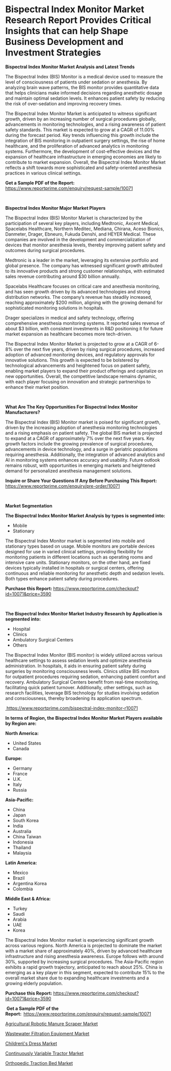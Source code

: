 <p><h1>Bispectral Index Monitor Market Research Report Provides Critical Insights that can help Shape Business Development and Investment Strategies</h1></p><p><strong>Bispectral Index Monitor Market Analysis and Latest Trends</strong></p>
<p><p>The Bispectral Index (BIS) Monitor is a medical device used to measure the level of consciousness of patients under sedation or anesthesia. By analyzing brain wave patterns, the BIS monitor provides quantitative data that helps clinicians make informed decisions regarding anesthetic dosage and maintain optimal sedation levels. It enhances patient safety by reducing the risk of over-sedation and improving recovery times.</p><p>The Bispectral Index Monitor Market is anticipated to witness significant growth, driven by an increasing number of surgical procedures globally, advancements in monitoring technologies, and a rising awareness of patient safety standards. This market is expected to grow at a CAGR of 11.00% during the forecast period. Key trends influencing this growth include the integration of BIS monitoring in outpatient surgery settings, the rise of home healthcare, and the proliferation of advanced analytics in monitoring systems. Furthermore, the development of cost-effective devices and the expansion of healthcare infrastructure in emerging economies are likely to contribute to market expansion. Overall, the Bispectral Index Monitor Market reflects a shift towards more sophisticated and safety-oriented anesthesia practices in various clinical settings.</p></p>
<p><strong>Get a Sample PDF of the Report:&nbsp;</strong> <a href="https://www.reportprime.com/enquiry/request-sample/10071">https://www.reportprime.com/enquiry/request-sample/10071</a></p>
<p>&nbsp;</p>
<p><strong>Bispectral Index Monitor Major Market Players</strong></p>
<p><p>The Bispectral Index (BIS) Monitor Market is characterized by the participation of several key players, including Medtronic, Axcent Medical, Spacelabs Healthcare, Northern Meditec, Mediana, Chirana, Aceso Bionics, Danmeter, Drager, Ebneuro, Fukuda Denshi, and HEYER Medical. These companies are involved in the development and commercialization of devices that monitor anesthesia levels, thereby improving patient safety and outcomes during surgical procedures.</p><p>Medtronic is a leader in the market, leveraging its extensive portfolio and global presence. The company has witnessed significant growth attributed to its innovative products and strong customer relationships, with estimated sales revenue contributing around $30 billion annually. </p><p>Spacelabs Healthcare focuses on critical care and anesthesia monitoring, and has seen growth driven by its advanced technologies and strong distribution networks. The company’s revenue has steadily increased, reaching approximately $200 million, aligning with the growing demand for sophisticated monitoring solutions in hospitals.</p><p>Drager specializes in medical and safety technology, offering comprehensive anesthesia monitoring systems. It reported sales revenue of about $3 billion, with consistent investments in R&D positioning it for future market expansion as healthcare becomes more tech-driven.</p><p>The Bispectral Index Monitor Market is projected to grow at a CAGR of 6-8% over the next five years, driven by rising surgical procedures, increased adoption of advanced monitoring devices, and regulatory approvals for innovative solutions. This growth is expected to be bolstered by technological advancements and heightened focus on patient safety, enabling market players to expand their product offerings and capitalize on new opportunities. Overall, the competitive landscape remains dynamic, with each player focusing on innovation and strategic partnerships to enhance their market position.</p></p>
<p>&nbsp;</p>
<p><strong>What Are The Key Opportunities For Bispectral Index Monitor Manufacturers?</strong></p>
<p><p>The Bispectral Index (BIS) Monitor market is poised for significant growth, driven by the increasing adoption of anesthesia monitoring technologies and a rising emphasis on patient safety. The global BIS market is projected to expand at a CAGR of approximately 7% over the next five years. Key growth factors include the growing prevalence of surgical procedures, advancements in device technology, and a surge in geriatric populations requiring anesthesia. Additionally, the integration of advanced analytics and AI in monitoring systems enhances accuracy and usability. Future outlook remains robust, with opportunities in emerging markets and heightened demand for personalized anesthesia management solutions.</p></p>
<p><strong>Inquire or Share Your Questions If Any Before Purchasing This Report:</strong> <a href="https://www.reportprime.com/enquiry/pre-order/10071">https://www.reportprime.com/enquiry/pre-order/10071</a></p>
<p>&nbsp;</p>
<p><strong>Market Segmentation</strong></p>
<p><strong>The Bispectral Index Monitor Market Analysis by types is segmented into:</strong></p>
<p><ul><li>Mobile</li><li>Stationary</li></ul></p>
<p><p>The Bispectral Index Monitor market is segmented into mobile and stationary types based on usage. Mobile monitors are portable devices designed for use in varied clinical settings, providing flexibility for monitoring patients in different locations such as operating rooms and intensive care units. Stationary monitors, on the other hand, are fixed devices typically installed in hospitals or surgical centers, offering continuous and reliable monitoring for anesthetic depth and sedation levels. Both types enhance patient safety during procedures.</p></p>
<p><strong>Purchase this Report:&nbsp;</strong><a href="https://www.reportprime.com/checkout?id=10071&price=3590">https://www.reportprime.com/checkout?id=10071&price=3590</a></p>
<p>&nbsp;</p>
<p><strong>The Bispectral Index Monitor Market Industry Research by Application is segmented into:</strong></p>
<p><ul><li>Hospital</li><li>Clinics</li><li>Ambulatory Surgical Centers</li><li>Others</li></ul></p>
<p><p>The Bispectral Index Monitor (BIS monitor) is widely utilized across various healthcare settings to assess sedation levels and optimize anesthesia administration. In hospitals, it aids in ensuring patient safety during surgeries by monitoring consciousness levels. Clinics utilize BIS monitors for outpatient procedures requiring sedation, enhancing patient comfort and recovery. Ambulatory Surgical Centers benefit from real-time monitoring, facilitating quick patient turnover. Additionally, other settings, such as research facilities, leverage BIS technology for studies involving sedation and consciousness, thereby broadening its application spectrum.</p></p>
<p><a href="https://www.reportprime.com/bispectral-index-monitor-r10071">&nbsp;https://www.reportprime.com/bispectral-index-monitor-r10071</a></p>
<p><strong>In terms of Region, the Bispectral Index Monitor Market Players available by Region are:</strong></p>
<p>
    <p> <strong> North America: </strong>
        <ul>
            <li>United States</li>
            <li>Canada</li>
        </ul>
        </p> 
    <p> <strong> Europe: </strong>
        <ul>
            <li>Germany</li>
            <li>France</li>
            <li>U.K.</li>
            <li>Italy</li>
            <li>Russia</li>
        </ul>
        </p> 
    <p> <strong> Asia-Pacific: </strong>
        <ul>
            <li>China</li>
            <li>Japan</li>
            <li>South Korea</li>
            <li>India</li>
            <li>Australia</li>
            <li>China Taiwan</li>
            <li>Indonesia</li>
            <li>Thailand</li>
            <li>Malaysia</li>
        </ul>
        </p> 
    <p> <strong> Latin America: </strong>
        <ul>
            <li>Mexico</li>
            <li>Brazil</li>
            <li>Argentina Korea</li>
            <li>Colombia</li>
        </ul>
        </p> 
    <p> <strong> Middle East & Africa: </strong>
        <ul>
            <li>Turkey</li>
            <li>Saudi</li>
            <li>Arabia</li>
            <li>UAE</li>
            <li>Korea</li>
        </ul>
    </p>
    </p>
<p><p>The Bispectral Index Monitor market is experiencing significant growth across various regions. North America is projected to dominate the market with a market share of approximately 40%, driven by advanced healthcare infrastructure and rising anesthesia awareness. Europe follows with around 30%, supported by increasing surgical procedures. The Asia-Pacific region exhibits a rapid growth trajectory, anticipated to reach about 25%. China is emerging as a key player in this segment, expected to contribute 15% to the overall market share due to expanding healthcare investments and a growing elderly population.</p></p>
<p><strong>Purchase this Report: </strong><a href="https://www.reportprime.com/checkout?id=10071&price=3590">https://www.reportprime.com/checkout?id=10071&price=3590</a></p>
<p>&nbsp;<strong>Get a Sample PDF of the Report:&nbsp;&nbsp;</strong><a href="https://www.reportprime.com/enquiry/request-sample/10071">https://www.reportprime.com/enquiry/request-sample/10071</a></p>
<p><strong></strong></p>
<p><p><a href="https://medium.com/@arteevalith3/the-market-for-agricultural-robotic-manure-scraper-market-is-examined-in-this-report-along-with-943b21ca534f">Agricultural Robotic Manure Scraper Market</a></p><p><a href="https://www.linkedin.com/pulse/what-growth-drivers-wastewater-filtration-equipment-market-3oscf?trackingId=%2FXRNkIzZTwu45aoCBqe3Hw%3D%3D">Wastewater Filtration Equipment Market</a></p><p><a href="https://issuu.com/reportprime-2/docs/childrens-dress-market-size-2030.pp_dc9eb043a359d2">Children\'s Dress Market</a></p><p><a href="https://medium.com/@arteevalith3/the-continuously-variable-tractor-market-research-report-provides-an-in-depth-and-up-to-date-fe0f7d111897">Continuously Variable Tractor Market</a></p><p><a href="https://github.com/olyy49keyt/Market-Research-Report-List-1/blob/main/orthopedic-traction-bed-market.md">Orthopedic Traction Bed Market</a></p></p>